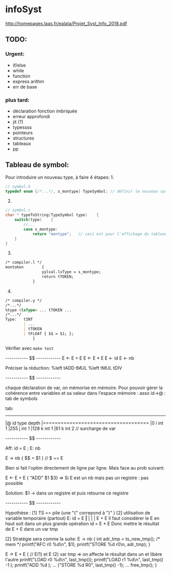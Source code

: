 # infoSyst

http://homepages.laas.fr/ealata/Projet_Syst_Info_2018.pdf

## TODO:
### Urgent:
* if/else
* while
* function
* express arithm
* err de base
### plus tard:
* déclaration fonction imbriquée
* erreur approfondi
* jit (?)
* typessss
* pointeurs
* structures
* tableaux
* pp

## Tableau de symbol:
Pour introduire un nouveau type, à faire 4 étapes:
1. 
```c
// symbol.h
typedef enum {/*...*/, s_montype} TypeSymbol; // définir le nouveau symbol
```

2.
```c
// symbol.c
char * typeToString(TypeSymbol type)	{
	switch(type)	{
		//...
		case s_montype:
			return "montype";	// ceci est pour l'affichage du tableau de caractère
	}
}
```

3.
```markdown
/* compiler.l */
montoken		{
				yylval.lxType = s_montype;
				return tTOKEN; 
			}
```

4.
```markdown
/* compiler.y */
/*...*/
%type <lxType> ... tTOKEN ...
/*...*/
Type:	tINT 
		| ...
		| tTOKEN
		| tFLOAT { $$ = $1; };
			}
```

Vérifier avec `make test`

----------- $$ ------------
E <- E + E
E <- E * E
E <- id
E <- nb

Préciser la réduction:
%left tADD tMUL
%left tMUL tDIV

----------- $$ ------------

chaque déclaration de var, on mémorise en mémoire. Pour pouvoir gérer la cohérence entre variables et sa valeur dans l'espace mémoire :
asso id->@ : tab de symbols

tab:
 ____________________________________
|@			id		type		depth
|====================================
|0			i		int			1
|255		j		int			1
|128		k		int			1
|61			k		int 		2		// surcharge de var

----------- $$ ------------

Aff:
	id		=		E		;
E:
	nb

E -> nb { $$ = $1 }		// $ == E

Bien si fait l'optim directement de ligne par ligne. Mais face au prob suivant:

E <- E + E { "ADD" $1 $3}
=> Si E est un nb mais pas un registre : pas possible

Solution: $1 -> dans un registre et puis retourne ce registre

----------- $$ ------------

Hypothèse : 
	[1] TS == pile (une "{" correpond à "}" )
	[2] utilisation de variable temporaire (partout)
		E: id = E
			____|____
			|	|	|
			E	+	E
		Il faut considérer le E en haut soit dans un plus grande opération id = E * E
		Donc mettre le résultat de E + E dans un var tmp

[2] Stratégie sera comme la suite:
E -> nb {
	int adr_tmp = ts_new_tmp();
		/* mem */
	printf("AFC r0 %d\n", $1);
	printf("STORE %d r0\n, adr_tmp);
}

E -> E + E {
	// E(1) et E (2) var tmp => on affecte le résultat dans un et libère l'autre
	printf("LOAD r0 %d\n", last_tmp());
	printf("LOAD r1 %d\n", last_tmp() -1 );
	printf("ADD %d );
	... ("STORE %d R0", last_tmp() -1);
	... free_tmp();
}






